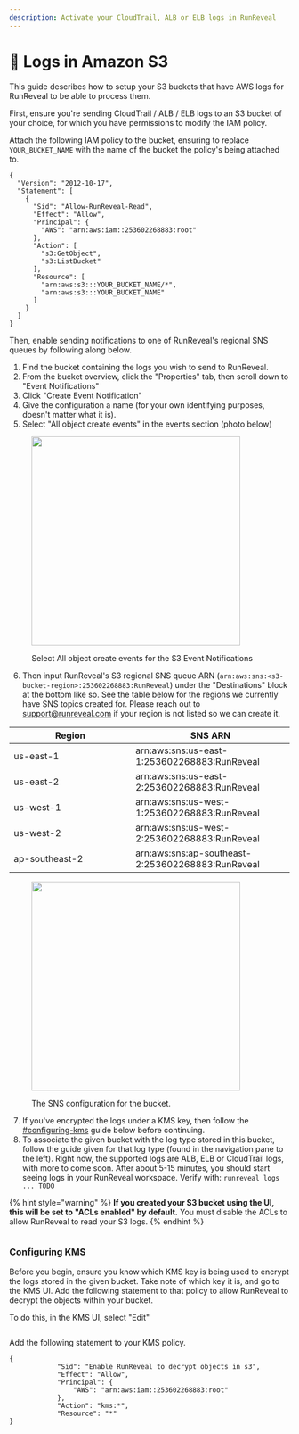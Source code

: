 ```yaml
---
description: Activate your CloudTrail, ALB or ELB logs in RunReveal
---
```


# 🚅 Logs in Amazon S3

This guide describes how to setup your S3 buckets that have AWS logs for RunReveal to be able to process them.

First, ensure you're sending CloudTrail / ALB / ELB logs to an S3 bucket of your choice, for which you have permissions to modify the IAM policy.

Attach the following IAM policy to the bucket, ensuring to replace `YOUR_BUCKET_NAME` with the name of the bucket the policy's being attached to.

```
{
  "Version": "2012-10-17",
  "Statement": [
    {
      "Sid": "Allow-RunReveal-Read",
      "Effect": "Allow",
      "Principal": {
        "AWS": "arn:aws:iam::253602268883:root"
      },
      "Action": [
        "s3:GetObject",
        "s3:ListBucket"
      ],
      "Resource": [
        "arn:aws:s3:::YOUR_BUCKET_NAME/*",
        "arn:aws:s3:::YOUR_BUCKET_NAME"
      ]
    }
  ]
}
```

Then, enable sending notifications to one of RunReveal's regional SNS queues by following along below.

1. Find the bucket containing the logs you wish to send to RunReveal.
2. From the bucket overview, click the "Properties" tab, then scroll down to "Event Notifications"
3. Click "Create Event Notification"
4. Give the configuration a name (for your own identifying purposes, doesn't matter what it is).
5. Select "All object create events" in the events section (photo below)

<figure><img src="../../.gitbook/assets/Screenshot 2023-06-15 at 1.14.07 PM.png" alt="" width="375"><figcaption><p>Select All object create events for the S3 Event Notifications</p></figcaption></figure>

6. Then input RunReveal's S3 regional SNS queue ARN (`arn:aws:sns:<s3-bucket-region>:253602268883:RunReveal`) under the "Destinations" block at the bottom like so.  See the table below for the regions we currently have SNS topics created for.  Please reach out to support@runreveal.com if your region is not listed so we can create it.

<table><thead><tr><th width="203">Region</th><th>SNS ARN</th></tr></thead><tbody><tr><td>us-east-1</td><td>arn:aws:sns:us-east-1:253602268883:RunReveal</td></tr><tr><td>us-east-2</td><td>arn:aws:sns:us-east-2:253602268883:RunReveal</td></tr><tr><td>us-west-1</td><td>arn:aws:sns:us-west-1:253602268883:RunReveal</td></tr><tr><td>us-west-2</td><td>arn:aws:sns:us-west-2:253602268883:RunReveal</td></tr><tr><td>ap-southeast-2</td><td>arn:aws:sns:ap-southeast-2:253602268883:RunReveal</td></tr></tbody></table>

<figure><img src="../../.gitbook/assets/Screenshot 2023-06-20 at 3.00.12 PM.png" alt="" width="375"><figcaption><p>The SNS configuration for the bucket.</p></figcaption></figure>

7. If you've encrypted the logs under a KMS key, then follow the [#configuring-kms](logs-in-amazon-s3.md#configuring-kms "mention") guide below before continuing.
8. To associate the given bucket with the log type stored in this bucket, follow the guide given for that log type (found in the navigation pane to the left).  Right now, the supported logs are ALB, ELB or CloudTrail logs, with more to come soon. After about 5-15 minutes, you should start seeing logs in your RunReveal workspace.  Verify with: `runreveal logs ... TODO`

{% hint style="warning" %}
**If you created your S3 bucket using the UI, this will be set to "ACLs enabled" by default.** You must disable the ACLs to allow RunReveal to read your S3 logs.
{% endhint %}

<figure><img src="../../.gitbook/assets/Screenshot 2023-03-17 at 2.36.38 PM.png" alt=""><figcaption></figcaption></figure>

### Configuring KMS

Before you begin, ensure you know which KMS key is being used to encrypt the logs stored in the given bucket. Take note of which key it is, and go to the KMS UI. Add the following statement to that policy to allow RunReveal to decrypt the objects within your bucket.

To do this, in the KMS UI, select "Edit"

<figure><img src="../../.gitbook/assets/image (8) (1).png" alt=""><figcaption></figcaption></figure>

Add the following statement to your KMS policy.

```
{
            "Sid": "Enable RunReveal to decrypt objects in s3",
            "Effect": "Allow",
            "Principal": {
                "AWS": "arn:aws:iam::253602268883:root"
            },
            "Action": "kms:*",
            "Resource": "*"
}
```
